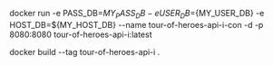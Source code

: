 

docker run -e PASS_DB=${MY_PASS_DB} -e USER_DB=${MY_USER_DB} -e HOST_DB=${MY_HOST_DB} --name tour-of-heroes-api-i-con -d -p 8080:8080 tour-of-heroes-api-i:latest


docker build --tag tour-of-heroes-api-i .